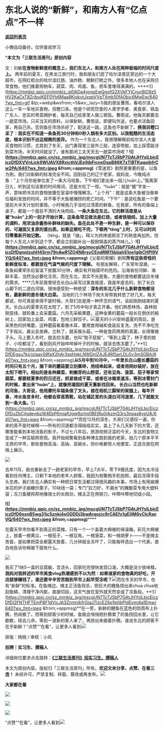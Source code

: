 # 东北人说的“新鲜”，和南方人有“亿点点”不一样

[**返回列表页**](/gzh/三联生活周刊)

小懒自动备份，仅供查阅学习

***本文为「三联生活周刊」原创内容**

文｜刘敏**在食物新鲜度的概念上，我们东北人，和南方人处在两种极端的时间尺度上。**
两年前的夏天，在黑龙江旅行时，我和朋友们逛了哈尔滨景区旁边的一个大超市，在网红柜台的哈尔滨红肠、油炸糕、朝鲜打糕之外，很多本地人也在采购日常食物，他们推着购物车，蔬菜、肉、鸡蛋、鱼，把车里堆得满满的。****![](https://mmbiz.qpic.cn/mmbiz_gif/ADa4yogsEwQgo1G2XVkFYjCnur8IO9z5HV2KaCxT8ZribujKEF0Yh6Maa8KjokvtJxppVVpTXmk50fA0bic6MwEw/640?wx_fmt=gif
&tp;=webp&wxfrom;=5&wx;_lazy=1)我的朋友曹雨，看哈尔滨人这么一车一车地买食物，目瞪口呆。他是个研究饮食的人类学学者、美食家、铁血广东人、忠实的粤菜拥护者，每天自己给家里人做三顿饭。曹雨说，他每天都要去一趟菜市场，只买当天的原料，以保新鲜。曹雨说，即便叫外送，也要点活鱼回家，再自己杀。否则鱼在市场杀好了，配送这一路，这鱼也不新鲜了。**换我目瞪口呆了：我实在不知道一条鱼死30分钟和0秒入锅有多大区别。以我粗糙的生活态度，根本识别不出这细微的差异。**
作为一个东北人，我很理解眼前哈尔滨人大量买食物的习惯，尤其到了冬天，出门裹得里三层外三层，连穿带脱，加上踩雪跋涉到菜市场，半天时间就没了。谁有那闲工夫天天去一趟菜市场呢？**![](https://mmbiz.qpic.cn/sz_mmbiz_jpg/mscgUN7TcTJSbP7GAtJHYslLbicEiczDfDXVVnLick9WUAVX8RxicthVJEe9ibFicneDspB86K7zTIBTKaqoibfrCw2PA/640?wx_fmt=jpeg
&from;=appmsg)**《雪迷宫》剧照更重要的是，以鱼为例，我们对新鲜的标准完全不同。回到自己的辽宁老家，我妈说，今晚炖点鱼：“上个月你爸单位发了一条大马哈鱼，下午咱们拿出来一段儿huān上。”我离家日久，听到这句话里的时间用词，还是大吃了一惊。“huān”：就是“缓”字发一声，意味把冷冻的食物放置在室温中慢慢解冻。“上个月”：就是这条大鱼被当做单位福利发放的时间，并不等于大鱼被捕捞的死亡时间。“下午”：是说吃鱼是一个要提前大半天计划的事情。小时候我几乎没吃过清蒸的鲜鱼，在我家，所有的鱼端上桌子，都是一个面目不清的大块肉段。**一条大鱼在东北，它的鲜活度是从被“huān”上的一刻才开始计算，这条鱼常见做法是红烧，或者铁锅炖，加上大量的调料，用浓油赤酱弥补鲜味的缺失。鱼在此处不是一种生鲜，是一种可以保存的、可凝固又复原的蛋白质。如果这顿吃不完，下顿再“tēng”上时，又可以时间归零重新开始记数。**
（tēng，就是「熥」，释义为烘烤或把凉了的熟食再加热，但每个人东北人听到这个字，都会立刻脑补出一股掀锅盖的蒸汽味儿。）**![](https://mmbiz.qpic.cn/sz_mmbiz_jpg/mscgUN7TcTJSbP7GAtJHYslLbicEiczDfDgnnIzuhH4Srm79nAwR1ZO4N8rsvCEndRM11ibjiahS1ne1gibCHPl9VYQ/640?wx_fmt=jpeg
&from;=appmsg)**《父辈的荣耀》剧照**所有这些奇怪的新鲜度标准，都要放在气温气候的尺度下理解。**
有朋友解释，广东常年湿潮，一条鱼如果宰杀后室温下放置30分钟，确实有开始腐坏的危险。沿海省份河鲜、海鲜丰富，当然没必要吃冻货。而在东北，其实不光是鱼，大量的食物都要适应冬储的需求。****几年前我曾经去长白山采写过美食报道，我是年底去的，到了长白山脚下的二道白河镇，很快感受到一种绝望：**深冬的东北几乎什么新鲜食物都没有，最新鲜的是冬储大白菜。**
当地的几个林场下岗大哥带我转悠了好几天，每天都说，你可真是来得不是时候。大哥们总是用一种怀念的语气，谈起刚刚结束的夏天。长白山的夏季实在太短了，到了5月中旬才真正开春。他们熟悉林场，森林刚刚变绿，就轮番上去采蘑菇。六月先采榆黄蘑，这种金黄的蘑菇一般长在倒伏的榆树上，回家加上韭菜、鸡蛋，包地三鲜饺子。![](https://mmbiz.qpic.cn/sz_mmbiz_jpg/mscgUN7TcTJSbP7GAtJHYslLbicEiczDfDa5tQNhgib4mnLU6BHM9JmL7xZiaNyOWmaLGNHNYfLF9qK1yaiaatxpqrg/640?wx_fmt=jpeg&from;=appmsg)夏天的小兴安岭盛夏的雨后，是采黑色的拱嘴蘑，这种蘑菇看着像木耳，要用食用碱和食盐反复洗，洗不干净吃完了手指尖、鼻尖会发麻。立秋了，就采猴头菇，一种是食药两用的真菌，长得像猴子头。马上要入冬时，就去捡冻蘑，也叫“狍子屁股”，“等到上霜了，林子里的蚊子、小咬都没了，看到刮风开始哗哗掉叶子的时候，就该去拣冻蘑了。”**![](https://mmbiz.qpic.cn/sz_mmbiz_jpg/mscgUN7TcTJSbP7GAtJHYslLbicEiczDfDEgsu7kicjziaavS9faX2hAr3spHqkLNWDnlZAJE4RI5arLDLGy3mSGBA/640?wx_fmt=jpeg
&from;=appmsg)**从5月中到10月中，一年里长白山能长蘑菇的时间只有五个月，摘下来的蘑菇要立刻撕碎，用线串起来，或者用网纱装好，放在太阳下晒干。**相似的是各种蕨菜、刺嫩芽的山野菜，还有豆角、菠菜、茄子等家常蔬菜，都要趁夏季的烈日还在，抓紧做成干菜，或者在冰箱里速冻，等到冰雪封门的时候，拿出来“huān”上，就像把凝固的夏天重新找回来。**
长白山当然也吃新鲜的河鱼，大哥说，他用摩托车辐条做了叉头，接在相机三脚架的架腿上，每年开春，冷水鱼变多时，他都会穿高筒靴，站在城区里的头道白河河道里，几下就能叉到一条大鱼。**![](https://mmbiz.qpic.cn/sz_mmbiz_jpg/mscgUN7TcTJSbP7GAtJHYslLbicEiczDfDuZbCjIgdeyibzW4EbP6miafUgw9zrlm0BEtRu0jAzmQ3rs3npas8ypUA/640?wx_fmt=jpeg
&from;=appmsg)**而在12月的深冬，大哥们又感叹一遍，你来的真不是时候啊——所有的河道都冻得结结实实，盖上了头几天新下的大雪，还哪里能看到本地活鱼的影子。不过七八年后，旅游视频泛滥的今天，东北的食物又变成了一种互联网奇观。我开始频繁看到各种博主跑到我的老家，拍几个原本平平无奇的早市，那些食物高油、高钠、高碳水，但价格都惊人地便宜，正适合放在网络上展示。

![](https://mmbiz.qpic.cn/mmbiz_jpg/c2Sib3Mp7pONXZBQRaOQiamBIaiaLfJgY1XAwiaU7IOX7zxV4LUC9uzJqjzf5KmpkT6QWgjCpe4nDgFeUFFyxhSZDQ/640?wx_fmt=jpeg&from;=appmsg)

去年11月，我也重新去了一趟老家的早市，早上7点半，零下9摄氏度，因为太冷没看到任何博主，只剩下本地的老年人顾客，我因为频繁掏手机拍照，最后冻得手指头生疼。我们东北人确实有一种把日常生活都过得很风趣的本事。市场上有用崩爆米花的炉子崩糖炒栗子，10块钱一袋；专门“拉力好，不漏水”的腌酸菜专用大塑料袋；冻刀鱼硬邦邦地像骑士的长佩剑，摊主正在用铡刀，咔嚓咔嚓地切成小段。

**![](https://mmbiz.qpic.cn/sz_mmbiz_jpg/mscgUN7TcTJSbP7GAtJHYslLbicEiczDfD6exnB5wg31ic5znkj4eODDDj3bwArqozic9rCAEfx1gE0M6vClcRanVQ/640?wx_fmt=jpeg
&from;=appmsg)******

在露天早市你看不到真正的菜摊，只有一个一个盖着大棉被的保温箱，彩花大棉被上，放着一根黄瓜，一根茄子，一根豆角，一根菠菜，和一根胡萝卜——不是摊主吝啬，是如果把菜全都露天放着，几分钟就全冻坏了，只能每样选出一个代表，直白地告诉你棉被下面有什么。

![](https://mmbiz.qpic.cn/mmbiz_png/c2Sib3Mp7pONXZBQRaOQiamBIaiaLfJgY1X25tHsYgTfXgUVQicddsfIz7MM8oaRTicodJoWk1IzjbKH1WYKXrOth6A/640?wx_fmt=png&from;=appmsg)

我买了1块5一盒的豆腐脑，含浇头，回家吃完很快发现口渴，大概是没少放味精。**我妈对我转述的早市美食vlog热潮感到不以为然：如果谁家的食物真的好吃，开店就够赚钱了，谁还要辛辛苦苦跑到早市上起早受冻呢？**![](https://mmbiz.qpic.cn/sz_mmbiz_jpg/mscgUN7TcTJSbP7GAtJHYslLbicEiczDfD3j6bBibX6BAbezszk3Yjia67hPznlkzpbsMVj6vCzuhYDsKshmnArDtA/640?wx_fmt=other&from;=appmsg&tp;=webp&wxfrom;=5&wx;_lazy=1&wx;_co=1)而在冬天的早市，也有“新鲜”的标准。在鱼摊边，摊主正活鱼现杀，把巨大的鲤鱼捞出来chua
chua地刮鱼鳞，清理干净内脏，直接切段，这天气放在室外就天然变成了冻鱼段。**![](https://mmbiz.qpic.cn/sz_mmbiz_jpg/mscgUN7TcTJSbP7GAtJHYslLbicEiczDfDl2FNTHFTEmP8F1dVicJA3Znmnib1rGiaJ7UcE2Sp1lpIibPldEvmdia1Emw/640?wx_fmt=jpeg
&from;=appmsg)**在一旁，新鲜的鲤鱼在蓝色的防雨布上扑腾，热闹极了。而等到顾客少的时候，鱼贩会悄悄把扑腾累了的鱼捞回水里，让它歇歇，续会儿命，等到一波新的客人来了，再捞出来接着扑腾。谁说东北的顾客不在乎新鲜？“点赞”“在看”，让更多人看到![](https://mmbiz.qpic.cn/mmbiz_gif/c2Sib3Mp7pON9hkSZwdTibRHNZSMPyiapUCHJwlyoZVBC3SfmPmF0VKjkm3NiaToQloHFJ6icyicqZnqgXp6pSQJt5gg/640?wx_fmt=gif&from;=appmsg&wxfrom;=5&wx;_lazy=1&tp;=webp)  
  
  
  
  
  

排版：桃桃 / 审核：小风

  
**招聘｜实习生、撰稿人**  

详细岗位要求点击跳转：[**《三联生活周刊》招实习生、撰稿人**](http://mp.weixin.qq.com/s?__biz=MTc5MTU3NTYyMQ==&mid=2651136871&idx=3&sn=f1c0777fe9d31881e5dfca68ebc2937f&chksm=5907324d6e70bb5b3546dfe1c7b31b5fe05664bebbf36356ba9a1a352e0678444cad62875ad4&scene=21#wechat_redirect)

本文为原创内容，版权归「三联生活周刊」所有。**欢迎文末分享、点赞、在看三连！**
未经许可，严禁复制、转载、篡改或再发布。![](https://mmbiz.qpic.cn/sz_mmbiz_png/Gg7Qtoh7Aic9ZTmAdCc80b4nD7xicgPt863QWU7oNswDx19XrjfTtSl8QwatY2EEZGuNd1WRRiapDZjcDhTnNYmBg/640?wx_fmt=other&wxfrom;=5&wx;_lazy=1&wx;_co=1&retryload;=1&tp;=webp)

**大家都在看**

  
[![](https://mmbiz.qpic.cn/mmbiz_jpg/c2Sib3Mp7pOPgUUSoDsxkHVH3icTUiciaGCvkAVDtAotEQry9wDDGuEBUWw9u1icLdYkZarhHga4lUKFWmic7NtfT1pg/640?wx_fmt=other&from;=appmsg&wxfrom;=5&wx;_lazy=1&wx;_co=1&tp;=webp)](http://mp.weixin.qq.com/s?__biz=MTc5MTU3NTYyMQ==&mid=2651448112&idx=2&sn=a53ead0f913479f729ab4cbf2e50e225&chksm=590bf21a6e7c7b0c2fcec66196908938b8d82fb6d18c1af0c60d4d52324eb9f9a79b7e439e71&scene=21#wechat_redirect)  

![](https://mmbiz.qpic.cn/sz_mmbiz_png/Gg7Qtoh7Aic9ZTmAdCc80b4nD7xicgPt86k1kgpU51hWCHjV92ryhVW35PLCvLhxLw9XDhXjgeDyZhHSx5EbRcfg/640?wx_fmt=other&wxfrom;=5&wx;_lazy=1&wx;_co=1&retryload;=1&tp;=webp)

  
[![](https://mmbiz.qpic.cn/mmbiz_jpg/c2Sib3Mp7pONuwrdetOsWUZLdDE1J39mLibBBe0vPzCKS1topq8p9JgG9O86KDCNS3SZl7Paa1d80gvHIBg9C0cw/640?wx_fmt=other&from;=appmsg&wxfrom;=5&wx;_lazy=1&wx;_co=1&tp;=webp)]()  
  
“点赞”“在看”，让更多人看到![](https://mmbiz.qpic.cn/mmbiz_gif/c2Sib3Mp7pON9hkSZwdTibRHNZSMPyiapUCHJwlyoZVBC3SfmPmF0VKjkm3NiaToQloHFJ6icyicqZnqgXp6pSQJt5gg/640?wx_fmt=gif&from;=appmsg&wxfrom;=5&wx;_lazy=1&tp;=webp)


